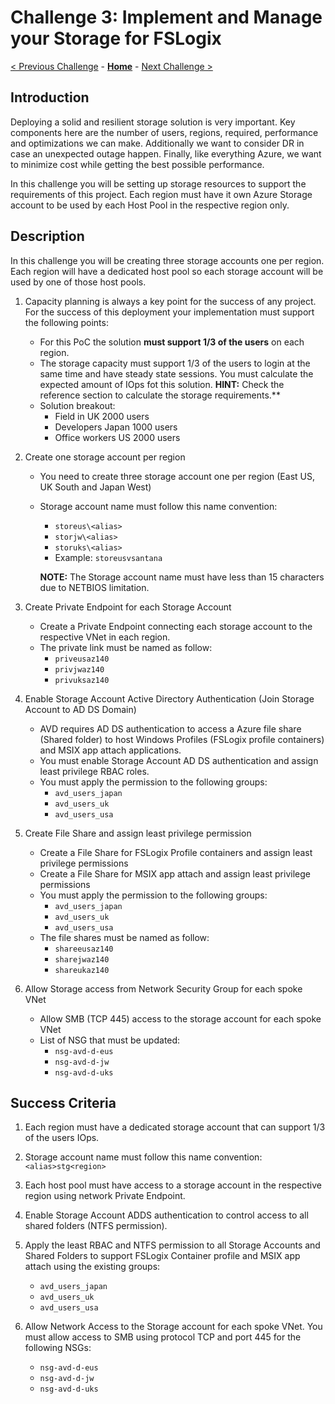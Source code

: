 # Challenge 3: Implement and Manage your Storage for FSLogix

[< Previous Challenge](./02-Implement-Manage-Network.md) - **[Home](../README.md)** - [Next Challenge >](./04-Create-Manage-Images.md)

## Introduction

Deploying a solid and resilient storage solution is very important. Key components here are the number of users, regions, required, performance and optimizations we can make. Additionally we want to consider DR in case an unexpected outage happen. Finally, like everything Azure, we want to minimize cost while getting the best possible performance.

In this challenge you will be setting up storage resources to support the requirements of this project. Each region must have it own Azure Storage account to be used by each Host Pool in the respective region only.

## Description

In this challenge you will be creating three storage accounts one per region. Each region will have a dedicated host pool so each storage account will be used by one of those host pools.

1. Capacity planning is always a key point for the success of any project. For the success of this deployment your implementation must support the following points:
    * For this PoC the solution **must support 1/3 of the users** on each region.
    * The storage capacity must support 1/3 of the users to login at the same time and have steady state sessions. You must calculate the expected amount of IOps fot this solution. **HINT:** Check the reference section to calculate the storage requirements.**
    * Solution breakout:
        * Field in UK 2000 users
        * Developers Japan 1000 users
        * Office workers US 2000 users

1. Create one storage account per region
    * You need to create three storage account one per region (East US, UK South and Japan West)
    * Storage account name must follow this name convention:
        - `storeus\<alias>`
        - `storjw\<alias>`
        - `storuks\<alias>`
        - Example: `storeusvsantana`

         **NOTE:** The Storage account name must have less than 15 characters due to NETBIOS limitation.

1. Create Private Endpoint for each Storage Account
    * Create a Private Endpoint connecting each storage account to the respective VNet in each region.
    * The private link must be named as follow:
        - `priveusaz140`
        - `privjwaz140`
        - `privuksaz140`

1. Enable Storage Account Active Directory Authentication (Join Storage Account to AD DS Domain)
    * AVD requires AD DS authentication to access a Azure file share (Shared folder) to host Windows Profiles (FSLogix profile containers) and MSIX app attach applications.
    * You must enable Storage Account AD DS authentication and assign least privilege RBAC roles.
    * You must apply the permission to the following groups:
        - `avd_users_japan`
        - `avd_users_uk`
        - `avd_users_usa`

1. Create File Share and assign least privilege permission
    * Create a File Share for FSLogix Profile containers and assign least privilege permissions
    * Create a File Share for MSIX app attach and assign least privilege permissions
    * You must apply the permission to the following groups:
        - `avd_users_japan`
        - `avd_users_uk`
        - `avd_users_usa`
    * The file shares must be named as follow:
        - `shareeusaz140`
        - `sharejwaz140`
        - `shareukaz140`

1. Allow Storage access from Network Security Group for each spoke VNet
    * Allow SMB (TCP 445) access to the storage account for each spoke VNet
    * List of NSG that must be updated:
        - `nsg-avd-d-eus`
        - `nsg-avd-d-jw`
        - `nsg-avd-d-uks`

## Success Criteria

1. Each region must have a dedicated storage account that can support 1/3 of the users IOps.

1. Storage account name must follow this name convention: `<alias>stg<region>`

1. Each host pool must have access to a storage account in the respective region using network Private Endpoint.

1. Enable Storage Account ADDS authentication to control access to all shared folders (NTFS permission).

1. Apply the least RBAC and NTFS permission to all Storage Accounts and Shared Folders to support FSLogix Container profile and MSIX app attach using the existing groups:
    - `avd_users_japan`
    - `avd_users_uk`
    - `avd_users_usa`

1. Allow Network Access to the Storage account for each spoke VNet.
You must allow access to SMB using protocol TCP and port 445 for the following NSGs:
    - `nsg-avd-d-eus`
    - `nsg-avd-d-jw`
    - `nsg-avd-d-uks`
